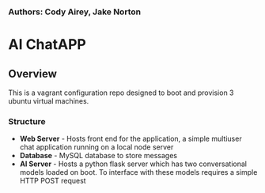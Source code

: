 ### Authors: Cody Airey, Jake Norton
# AI ChatAPP

## Overview

This is a vagrant configuration repo designed to boot and provision 3 ubuntu virtual machines.

### Structure

- **Web Server** - Hosts front end for the application, a simple multiuser chat application running on a local node server
- **Database** - MySQL database to store messages 
- **AI Server** - Hosts a python flask server which has two conversational models loaded on boot. To interface with these models requires a simple HTTP POST request


